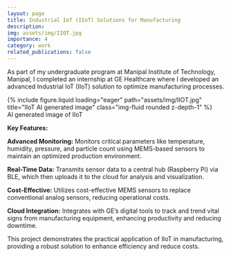 ```yaml
---
layout: page
title: Industrial IoT (IIoT) Solutions for Manufacturing
description:
img: assets/img/IIOT.jpg
importance: 4
category: work
related_publications: false
---
```


As part of my undergraduate program at Manipal Institute of Technology, Manipal, I completed an internship at GE Healthcare where I developed an advanced Industrial IoT (IIoT) solution to optimize manufacturing processes.

<div class="row">
<div class="row">
    <div class="col-sm mt-3 mt-md-0">
        {% include figure.liquid loading="eager" path="assets/img/IIOT.jpg" title="IIoT AI generated image" class="img-fluid rounded z-depth-1" %}
    </div>
</div>
<div class="caption">
    AI generated image of IIoT
</div>

**Key Features:**

**Advanced Monitoring:** Monitors critical parameters like temperature, humidity, pressure, and particle count using MEMS-based sensors to maintain an optimized production environment.

**Real-Time Data:** Transmits sensor data to a central hub (Raspberry Pi) via BLE, which then uploads it to the cloud for analysis and visualization.

**Cost-Effective:**  Utilizes cost-effective MEMS sensors to replace conventional analog sensors, reducing operational costs.

**Cloud Integration:**  Integrates with GE’s digital tools to track and trend vital signs from manufacturing equipment, enhancing productivity and reducing downtime.

This project demonstrates the practical application of IIoT in manufacturing, providing a robust solution to enhance efficiency and reduce costs.

